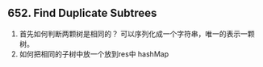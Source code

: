 ## 652. Find Duplicate Subtrees
1. 首先如何判断两颗树是相同的？
可以序列化成一个字符串，唯一的表示一颗树。
2. 如何把相同的子树中放一个放到res中
hashMap